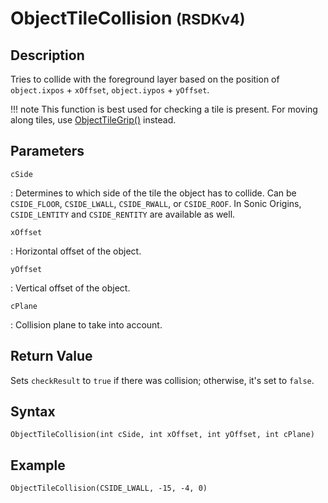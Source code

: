 # ObjectTileCollision <small>(RSDKv4)</small>

## Description
Tries to collide with the foreground layer based on the position of `object.ixpos` + `xOffset`, `object.iypos` + `yOffset`.

!!! note
    This function is best used for checking a tile is present. For moving along tiles, use [ObjectTileGrip()](ObjectTileGrip.md) instead.

## Parameters
`cSide`

:   Determines to which side of the tile the object has to collide. Can be `CSIDE_FLOOR`, `CSIDE_LWALL`, `CSIDE_RWALL`, or `CSIDE_ROOF`. In Sonic Origins, `CSIDE_LENTITY` and `CSIDE_RENTITY` are available as well.

`xOffset`

:   Horizontal offset of the object.

`yOffset`

:   Vertical offset of the object.

`cPlane`

:   Collision plane to take into account.

## Return Value
Sets `checkResult` to `true` if there was collision; otherwise, it's set to `false`.

## Syntax
```
ObjectTileCollision(int cSide, int xOffset, int yOffset, int cPlane)
```

## Example
```
ObjectTileCollision(CSIDE_LWALL, -15, -4, 0)
```